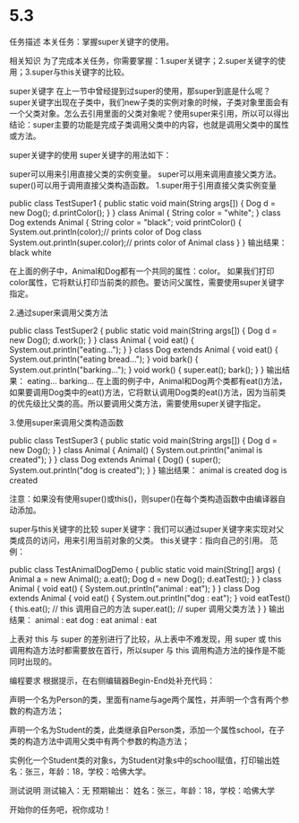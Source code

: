 # 5.3

任务描述
本关任务：掌握super关键字的使用。

相关知识
为了完成本关任务，你需要掌握：1.super关键字；2.super关键字的使用；3.super与this关键字的比较。

super关键字
在上一节中曾经提到过super的使用，那super到底是什么呢？super关键字出现在子类中，我们new子类的实例对象的时候，子类对象里面会有一个父类对象。怎么去引用里面的父类对象呢？使用super来引用，所以可以得出结论：super主要的功能是完成子类调用父类中的内容，也就是调用父类中的属性或方法。

super关键字的使用
super关键字的用法如下：

super可以用来引用直接父类的实例变量。
super可以用来调用直接父类方法。
super()可以用于调用直接父类构造函数。
1.super用于引用直接父类实例变量

public class TestSuper1 {
    public static void main(String args[]) {
        Dog d = new Dog();
        d.printColor();
    }
}
class Animal {
    String color = "white";
}
class Dog extends Animal {
    String color = "black";
    void printColor() {
        System.out.println(color);// prints color of Dog class
        System.out.println(super.color);// prints color of Animal class
    }
}
输出结果：
black
white

在上面的例子中，Animal和Dog都有一个共同的属性：color。 如果我们打印color属性，它将默认打印当前类的颜色。要访问父属性，需要使用super关键字指定。

2.通过super来调用父类方法

public class TestSuper2 {
    public static void main(String args[]) {
        Dog d = new Dog();
        d.work();
    }
}
class Animal {
    void eat() {
        System.out.println("eating...");
    }
}
class Dog extends Animal {
    void eat() {
        System.out.println("eating bread...");
    }
    void bark() {
        System.out.println("barking...");
    }
    void work() {
        super.eat();
        bark();
    }
}
输出结果：
eating...
barking...
在上面的例子中，Animal和Dog两个类都有eat()方法，如果要调用Dog类中的eat()方法，它将默认调用Dog类的eat()方法，因为当前类的优先级比父类的高。所以要调用父类方法，需要使用super关键字指定。

3.使用super来调用父类构造函数

public class TestSuper3 {
    public static void main(String args[]) {
        Dog d = new Dog();
    }
}
class Animal {
    Animal() {
        System.out.println("animal is created");
    }
}
class Dog extends Animal {
    Dog() {
        super();
        System.out.println("dog is created");
    }
}
输出结果：
animal is created
dog is created

注意：如果没有使用super()或this()，则super()在每个类构造函数中由编译器自动添加。

super与this关键字的比较
super关键字：我们可以通过super关键字来实现对父类成员的访问，用来引用当前对象的父类。
this关键字：指向自己的引用。
范例：

public class TestAnimalDogDemo {
    public static void main(String[] args) {
        Animal a = new Animal();
        a.eat();
        Dog d = new Dog();
        d.eatTest();
    }
}
class Animal {
    void eat() {
        System.out.println("animal : eat");
    }
}
class Dog extends Animal {
    void eat() {
        System.out.println("dog : eat");
    }
    void eatTest() {
        this.eat(); // this 调用自己的方法
        super.eat(); // super 调用父类方法
    }
}
输出结果：
animal : eat
dog : eat
animal : eat



上表对 this 与 super 的差别进行了比较，从上表中不难发现，用 super 或 this 调用构造方法时都需要放在首行，所以super 与 this 调用构造方法的操作是不能同时出现的。

编程要求
根据提示，在右侧编辑器Begin-End处补充代码：

声明一个名为Person的类，里面有name与age两个属性，并声明一个含有两个参数的构造方法；

声明一个名为Student的类，此类继承自Person类，添加一个属性school，在子类的构造方法中调用父类中有两个参数的构造方法；

实例化一个Student类的对象s，为Student对象s中的school赋值，打印输出姓名：张三，年龄：18，学校：哈佛大学。

测试说明
测试输入：无
预期输出：
姓名：张三，年龄：18，学校：哈佛大学

开始你的任务吧，祝你成功！